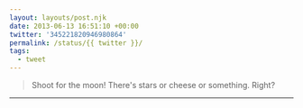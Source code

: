 ```yaml
---
layout: layouts/post.njk
date: 2013-06-13 16:51:10 +00:00
twitter: '345221820946980864'
permalink: /status/{{ twitter }}/
tags: 
  - tweet
---
```


> Shoot for the moon! There's stars or cheese or something. Right?

---
